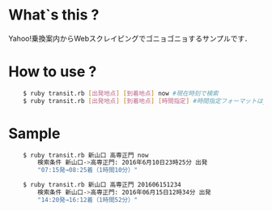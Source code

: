 # What`s this ?
Yahoo!乗換案内からWebスクレイピングでゴニョゴニョするサンプルです．

# How to use ?
```sh
	$ ruby transit.rb [出発地点] [到着地点] now #現在時刻で検索
	$ ruby transit.rb [出発地点] [到着地点] [時間指定] #時間指定フォーマットはyyyymmddhhmm
```
# Sample
```sh
	$ ruby transit.rb 新山口 高専正門 now
		検索条件 新山口->高専正門: 2016年6月10日23時25分 出発
		"07:15発→08:25着（1時間10分）"

	$ ruby transit.rb 新山口 高専正門 201606151234	
		検索条件 新山口->高専正門: 2016年06月15日12時34分 出発
		"14:20発→16:12着（1時間52分）"
```